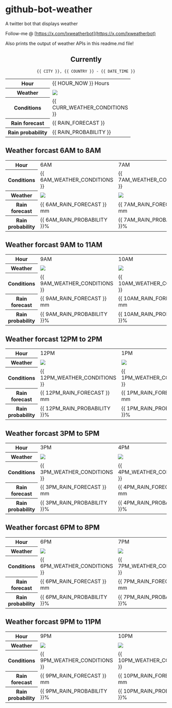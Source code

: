 # github-bot-weather
A twitter bot that displays weather

Follow-me @ [https://x.com/lxweatherbot](https://x.com/lxweatherbot)

Also prints the output of weather APIs in this readme.md file!

<div align="center">

## Currently
`{{ CITY }}, {{ COUNTRY }} - {{ DATE_TIME }}`

<table>
    <tr>
        <th>Hour</th>
        <td>{{ HOUR_NOW }} Hours</td>
    </tr>
    <tr>
        <th>Weather</th>
        <td><img src="{{ CURR_WEATHER_IMAGE }}"/></td>
    </tr>
    <tr>
        <th>Conditions</th>
        <td>{{ CURR_WEATHER_CONDITIONS }}</td>
    </tr>
    <tr>
        <th>Rain forecast</th>
        <td width="200px">{{ RAIN_FORECAST }}</td>
    </tr>
    <tr>
        <th>Rain probability</th>
        <td>{{ RAIN_PROBABILITY }}</td>
    </tr>
</table>

</div>


## Weather forcast 6AM to 8AM


<table>
    <tr>
        <th>Hour</th>
        <td> 6AM </td><td> 7AM </td><td> 8AM </td>
    </tr>
    <tr>
        <th>Conditions</th>
        <td>{{ 6AM_WEATHER_CONDITIONS }}</td><td>{{ 7AM_WEATHER_CONDITIONS }}</td><td>{{ 8AM_WEATHER_CONDITIONS }}</td>
    </tr>
    <tr>
        <th>Weather</th>
        <td><img src="{{ 6AM_WEATHER_IMAGE }}"/></td><td><img src="{{ 7AM_WEATHER_IMAGE }}"/></td><td><img src="{{ 8AM_WEATHER_IMAGE }}"/></td>
    </tr>
    <tr>
        <th>Rain forecast</th>
        <td width="200px">{{ 6AM_RAIN_FORECAST }} mm</td><td width="200px">{{ 7AM_RAIN_FORECAST }} mm</td><td width="200px">{{ 8AM_RAIN_FORECAST }} mm</td>
    </tr>
    <tr>
        <th>Rain probability</th>
        <td>{{ 6AM_RAIN_PROBABILITY }}%</td><td>{{ 7AM_RAIN_PROBABILITY }}%</td><td>{{ 8AM_RAIN_PROBABILITY }}%</td>
    </tr>
</table>


## Weather forcast 9AM to 11AM


<table>
    <tr>
        <th>Hour</th>
        <td> 9AM </td><td> 10AM </td><td> 11AM </td>
    </tr>
    <tr>
        <th>Weather</th>
        <td><img src="{{ 9AM_WEATHER_IMAGE }}"/></td><td><img src="{{ 10AM_WEATHER_IMAGE }}"/></td><td><img src="{{ 11AM_WEATHER_IMAGE }}"/></td>
    </tr>
    <tr>
        <th>Conditions</th>
        <td>{{ 9AM_WEATHER_CONDITIONS }}</td><td>{{ 10AM_WEATHER_CONDITIONS }}</td><td>{{ 11AM_WEATHER_CONDITIONS }}</td>
    </tr>
    <tr>
        <th>Rain forecast</th>
        <td width="200px">{{ 9AM_RAIN_FORECAST }} mm</td><td width="200px">{{ 10AM_RAIN_FORECAST }} mm</td><td width="200px">{{ 11AM_RAIN_FORECAST }} mm</td>
    </tr>
    <tr>
        <th>Rain probability</th>
        <td>{{ 9AM_RAIN_PROBABILITY }}%</td><td>{{ 10AM_RAIN_PROBABILITY }}%</td><td>{{ 11AM_RAIN_PROBABILITY }}%</td>
    </tr>
</table>


## Weather forcast 12PM to 2PM


<table>
    <tr>
        <th>Hour</th>
        <td> 12PM </td><td> 1PM </td><td> 2PM </td>
    </tr>
    <tr>
        <th>Weather</th>
        <td><img src="{{ 12PM_WEATHER_IMAGE }}"/></td><td><img src="{{ 1PM_WEATHER_IMAGE }}"/></td><td><img src="{{ 2PM_WEATHER_IMAGE }}"/></td>
    </tr>
    <tr>
        <th>Conditions</th>
        <td>{{ 12PM_WEATHER_CONDITIONS }}</td><td>{{ 1PM_WEATHER_CONDITIONS }}</td><td>{{ 2PM_WEATHER_CONDITIONS }}</td>
    </tr>
    <tr>
        <th>Rain forecast</th>
        <td width="200px">{{ 12PM_RAIN_FORECAST }} mm</td><td width="200px">{{ 1PM_RAIN_FORECAST }} mm</td><td width="200px">{{ 2PM_RAIN_FORECAST }} mm</td>
    </tr>
    <tr>
        <th>Rain probability</th>
        <td>{{ 12PM_RAIN_PROBABILITY }}%</td><td>{{ 1PM_RAIN_PROBABILITY }}%</td><td>{{ 2PM_RAIN_PROBABILITY }}%</td>
    </tr>
</table>

## Weather forcast 3PM to 5PM

<table>
    <tr>
        <th>Hour</th>
        <td> 3PM </td><td> 4PM </td><td> 5PM </td>
    </tr>
    <tr>
        <th>Weather</th>
        <td><img src="{{ 3PM_WEATHER_IMAGE }}"/></td><td><img src="{{ 4PM_WEATHER_IMAGE }}"/></td><td><img src="{{ 5PM_WEATHER_IMAGE }}"/></td>
    </tr>
    <tr>
        <th>Conditions</th>
        <td>{{ 3PM_WEATHER_CONDITIONS }}</td><td>{{ 4PM_WEATHER_CONDITIONS }}</td><td>{{ 5PM_WEATHER_CONDITIONS }}</td>
    </tr>
    <tr>
        <th>Rain forecast</th>
        <td width="200px">{{ 3PM_RAIN_FORECAST }} mm</td><td width="200px">{{ 4PM_RAIN_FORECAST }} mm</td><td width="200px">{{ 5PM_RAIN_FORECAST }} mm</td>
    </tr>
    <tr>
        <th>Rain probability</th>
        <td>{{ 3PM_RAIN_PROBABILITY }}%</td><td>{{ 4PM_RAIN_PROBABILITY }}%</td><td>{{ 5PM_RAIN_PROBABILITY }}%</td>
    </tr>
</table>

## Weather forcast 6PM to 8PM

<table>
    <tr>
        <th>Hour</th>
        <td> 6PM </td><td> 7PM </td><td> 8PM </td>
    </tr>
    <tr>
        <th>Weather</th>
        <td><img src="{{ 6PM_WEATHER_IMAGE }}"/></td><td><img src="{{ 7PM_WEATHER_IMAGE }}"/></td><td><img src="{{ 8PM_WEATHER_IMAGE }}"/></td>
    </tr>
    <tr>
        <th>Conditions</th>
        <td>{{ 6PM_WEATHER_CONDITIONS }}</td><td>{{ 7PM_WEATHER_CONDITIONS }}</td><td>{{ 8PM_WEATHER_CONDITIONS }}</td>
    </tr>
    <tr>
        <th>Rain forecast</th>
        <td width="200px">{{ 6PM_RAIN_FORECAST }} mm</td><td width="200px">{{ 7PM_RAIN_FORECAST }} mm</td><td width="200px">{{ 8PM_RAIN_FORECAST }} mm</td>
    </tr>
    <tr>
        <th>Rain probability</th>
        <td>{{ 6PM_RAIN_PROBABILITY }}%</td><td>{{ 7PM_RAIN_PROBABILITY }}%</td><td>{{ 8PM_RAIN_PROBABILITY }}%</td>
    </tr>
</table>

## Weather forcast 9PM to 11PM

<table>
    <tr>
        <th>Hour</th>
        <td> 9PM </td><td> 10PM </td><td> 11PM </td>
    </tr>
    <tr>
        <th>Weather</th>
        <td><img src="{{ 9PM_WEATHER_IMAGE }}"/></td><td><img src="{{ 10PM_WEATHER_IMAGE }}"/></td><td><img src="{{ 11PM_WEATHER_IMAGE }}"/></td>
    </tr>
    <tr>
        <th>Conditions</th>
        <td>{{ 9PM_WEATHER_CONDITIONS }}</td><td>{{ 10PM_WEATHER_CONDITIONS }}</td><td>{{ 11PM_WEATHER_CONDITIONS }}</td>
    </tr>
    <tr>
        <th>Rain forecast</th>
        <td width="200px">{{ 9PM_RAIN_FORECAST }} mm</td><td width="200px">{{ 10PM_RAIN_FORECAST }} mm</td><td width="200px">{{ 11PM_RAIN_FORECAST }} mm</td>
    </tr>
    <tr>
        <th>Rain probability</th>
        <td>{{ 9PM_RAIN_PROBABILITY }}%</td><td>{{ 10PM_RAIN_PROBABILITY }}%</td><td>{{ 11PM_RAIN_PROBABILITY }}%</td>
    </tr>
</table>

